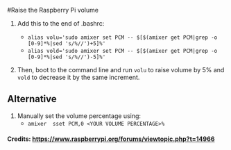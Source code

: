 #Raise the Raspberry Pi volume

1. Add this to the end of .bashrc:
    - `alias volu='sudo amixer set PCM -- $[$(amixer get PCM|grep -o [0-9]*%|sed 's/%//')+5]%'`
    - `alias vold='sudo amixer set PCM -- $[$(amixer get PCM|grep -o [0-9]*%|sed 's/%//')-5]%'`

2. Then, boot to the command line and run `volu` to raise volume by 5% and `vold` to decrease it by the same increment.

## Alternative
1. Manually set the volume percentage using:
    - `amixer  sset PCM,0 <YOUR VOLUME PERCENTAGE>%`
    
#### Credits: https://www.raspberrypi.org/forums/viewtopic.php?t=14966
